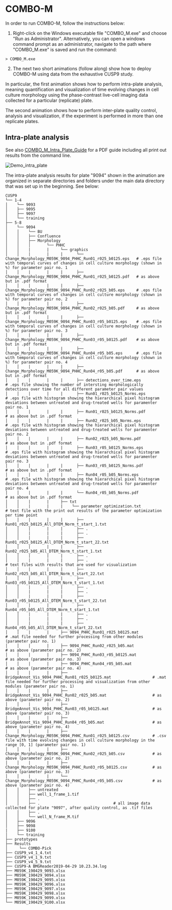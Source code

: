 # COMBO-M
In order to run COMBO-M, follow the instructions below:

1. Right-click on the Windows executable file "COMBO_M.exe" and choose "Run as Administrator".
Alternatively, you can open a windows command prompt as an administrator, navigate to the path where
"COMBO_M.exe" is saved and run the command: 

```
> COMBO_M.exe
```

2. The next two short animations (follow along) show how to deploy COMBO-M using data from the exhaustive CUSP9 
study. 

In particular, the first animation shows how to perform intra-plate analysis, meaning quantification and
visualization of time evolving changes in cell culture morphology using the phase-contrast live-cell imaging 
data collected for a particular (replicate) plate.

The second animation shows how to perform inter-plate quality control, analysis and visualization, if the
experiment is performed in more than one replicate plates.

## Intra-plate analysis
 See also [COMBO_M_Intra_Plate_Guide](./COMBO_M_IntraPlate.pdf) for a PDF guide including all print out results from the command line. 
 
 ![Demo_intra_plate](demo/COMBO_M_IntraPlate.gif)
 
 The intra-plate analysis  results for plate "9094" shown in the animation are organized in separate directories and folders under the main data directory that was set up in the beginning. See below:
 
  ```
 CUSP9
└── 1-4
│    └── 9093  
│    ├── 9095
│    ├── 9097
│    └── training
├── 5-8
│    └── 9094
│    │    └── BU                               
│    │    ├── Confluence
│    │    ├── Morphology
│    │    │       └── PHHC
│    │    |       |     └── graphics
│    │    |       |     |      └── Change_Morphology_M059K_9094_PHHC_Run01_r025_b0125.eps   # .eps file with temporal curves of changes in cell culture morphology (shown in %) for parameter pair no. 1
│    │    |       |     |      ├── Change_Morphology_M059K_9094_PHHC_Run01_r025_b0125.pdf   # as above but in .pdf format
│    │    |       |     |      ├── Change_Morphology_M059K_9094_PHHC_Run02_r025_b05.eps     # .eps file with temporal curves of changes in cell culture morphology (shown in %) for parameter pair no. 2
│    │    |       |     |      ├── Change_Morphology_M059K_9094_PHHC_Run02_r025_b05.pdf     # as above but in .pdf format
│    │    |       |     |      ├── Change_Morphology_M059K_9094_PHHC_Run03_r05_b0125.eps    # .eps file with temporal curves of changes in cell culture morphology (shown in %) for parameter pair no. 3
│    │    |       |     |      ├── Change_Morphology_M059K_9094_PHHC_Run03_r05_b0125.pdf    # as above but in .pdf format
│    │    |       |     |      ├── Change_Morphology_M059K_9094_PHHC_Run04_r05_b05.eps      # .eps file with temporal curves of changes in cell culture morphology (shown in %) for parameter pair no. 4
│    │    |       |     |      ├── Change_Morphology_M059K_9094_PHHC_Run04_r05_b05.pdf      # as above but in .pdf format
│    │    |       |     |      ├── detections_over_time.eps                                 # .eps file showing the number of intersting morphologically detections over time for all different parameter pair values
│    │    |       |     |      ├── Run01_r025_b0125_Norms.eps                               # .eps file with histogram showing the hierarchical pixel histogram deviations between untreated and drug-treated wells for paramenter pair no. 1
│    │    |       |     |      ├── Run01_r025_b0125_Norms.pdf                               # as above but in .pdf format
│    │    |       |     |      ├── Run02_r025_b05_Norms.eps                                 # .eps file with histogram showing the hierarchical pixel histogram deviations between untreated and drug-treated wells for paramenter pair no. 2
│    │    |       |     |      ├── Run02_r025_b05_Norms.pdf                                 # as above but in .pdf format
│    │    |       |     |      ├── Run03_r05_b0125_Norms.eps                                # .eps file with histogram showing the hierarchical pixel histogram deviations between untreated and drug-treated wells for paramenter pair no. 3
│    │    |       |     |      ├── Run03_r05_b0125_Norms.pdf                                # as above but in .pdf format
│    │    |       |     |      ├── Run04_r05_b05_Norms.eps                                  # .eps file with histogram showing the hierarchical pixel histogram deviations between untreated and drug-treated wells for paramenter pair no. 4
│    │    |       |     |      └── Run04_r05_b05_Norms.pdf                                  # as above but in .pdf format
│    │    |       |     ├── txt
│    │    |       |     |    └── parameter_optimization.txt                                 # text file with the print out results of the parameter optimization per time point
│    │    |       |     |      ├── Run01_r025_b0125_All_DTEM_Norm_t_start_1.txt
│    │    |       |     |      ├── .
│    │    |       |     |      ├── .
│    │    |       |     |      ├── Run01_r025_b0125_All_DTEM_Norm_t_start_22.txt
│    │    |       |     |      ├── Run02_r025_b05_All_DTEM_Norm_t_start_1.txt
│    │    |       |     |      ├── .
│    │    |       |     |      ├── .                                                        # text files with results that are used for visualization
│    │    |       |     |      ├── Run02_r025_b05_All_DTEM_Norm_t_start_22.txt
│    │    |       |     |      ├── Run03_r05_b0125_All_DTEM_Norm_t_start_1.txt
│    │    |       |     |      ├── .
│    │    |       |     |      ├── .
│    │    |       |     |      ├── Run03_r05_b0125_All_DTEM_Norm_t_start_22.txt
│    │    |       |     |      ├── Run04_r05_b05_All_DTEM_Norm_t_start_1.txt
│    │    |       |     |      ├── .
│    │    |       |     |      ├── .
│    │    |       |     |      ├── Run04_r05_b05_All_DTEM_Norm_t_start_22.txt
│    │    |       |     ├── 9094_PHHC_Run01_r025_b0125.mat                                  # .mat file needed for further processing from other modules (parameter pair no. 1)
│    │    |       |     ├── 9094_PHHC_Run02_r025_b05.mat                                    # as above (parameter pair no. 2)
│    │    |       |     ├── 9094_PHHC_Run03_r05_b0125.mat                                   # as above (parameter pair no. 3)
│    │    |       |     ├── 9094_PHHC_Run04_r05_b05.mat                                     # as above (parameter pair no. 4)
│    │    |       |     ├── BridgeAnnot_Vis_9094_PHHC_Run01_r025_b0125.mat                  # .mat file needed for further processing and visualization from other modules (parameter pair no. 1)
│    │    |       |     ├── BridgeAnnot_Vis_9094_PHHC_Run02_r025_b05.mat                    # as above (parameter pair no. 2)
│    │    |       |     ├── BridgeAnnot_Vis_9094_PHHC_Run03_r05_b0125.mat                   # as above (parameter pair no. 3)
│    │    |       |     ├── BridgeAnnot_Vis_9094_PHHC_Run04_r05_b05.mat                     # as above (parameter pair no. 4)
│    │    |       |     ├── Change_Morphology_M059K_9094_PHHC_Run01_r025_b0125.csv          # .csv file with time evolving changes in cell culture morphology in the range [0, 1] (parameter pair no. 1)
│    │    |       |     ├── Change_Morphology_M059K_9094_PHHC_Run02_r025_b05.csv            # as above (parameter pair no. 2)
│    │    |       |     ├── Change_Morphology_M059K_9094_PHHC_Run03_r05_b0125.csv           # as above (parameter pair no. 3)
│    │    |       |     └── Change_Morphology_M059K_9094_PHHC_Run04_r05_b05.csv             # as above (parameter pair no. 4)
│    │    ├── untreated                      
│    │    ├── well_1_frame_1.tif
│    │    ├── .
│    │    ├── .                                # all image data collected for plate "9097", after quality control, as .tif files
│    │    ├── .
│    │    └── well_N_frame_M.tif    
│    ├── 9096
│    ├── 9098
|    ├── 9100 
│    └── training
├── prototypes
├── Results
│     └── COMBO-Pick
├── CUSP9_v4_1_4.txt
├── CUSP9_v4_1_9.txt
├── CUSP9_v4_5_9.txt
├── CUSP9-A BMGReader2019-04-29 10.23.34.log
├── M059K_190429_9093.xlsx
├── M059K_190429_9094.xlsx
├── M059K_190429_9095.xlsx
├── M059K_190429_9096.xlsx
├── M059K_190429_9097.xlsx
├── M059K_190429_9098.xlsx
├── M059K_190429_9099.xlsx
└── M059K_190429_9100.xlsx
```
